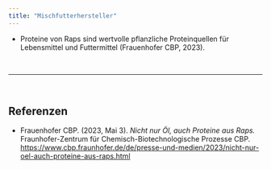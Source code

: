 ```yaml
---
title: "Mischfutterhersteller"
---
```


- Proteine von Raps sind wertvolle pflanzliche Proteinquellen für Lebensmittel und Futtermittel (Frauenhofer CBP, 2023).



<br>

---

<br> 

## Referenzen
- Frauenhofer CBP. (2023, Mai 3). *Nicht nur Öl, auch Proteine aus Raps.* Fraunhofer-Zentrum für Chemisch-Biotechnologische Prozesse CBP. <https://www.cbp.fraunhofer.de/de/presse-und-medien/2023/nicht-nur-oel-auch-proteine-aus-raps.html>
